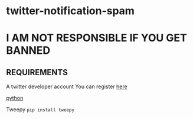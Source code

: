 # twitter-notification-spam
# I AM NOT RESPONSIBLE IF YOU GET BANNED
## REQUIREMENTS
A twitter developer account
You can register [here](developer.twitter.com)  

[python](python.org)  

Tweepy `pip install tweepy`
